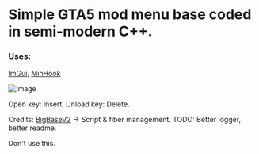 # Simple GTA5 mod menu base coded in semi-modern C++.
### Uses:
[ImGui](https://github.com/ocornut/imgui), 
[MinHook](https://github.com/TsudaKageyu/minhook)

![image](https://github.com/MarkEcza/syGTABase/assets/85032105/3c305e7d-4fcd-4199-ac70-d3e2548fe5f2)

Open key: Insert.
Unload key: Delete.

Credits: [BigBaseV2](https://github.com/Pocakking/BigBaseV2) -> Script & fiber management.
TODO: Better logger, better readme.

Don't use this.
